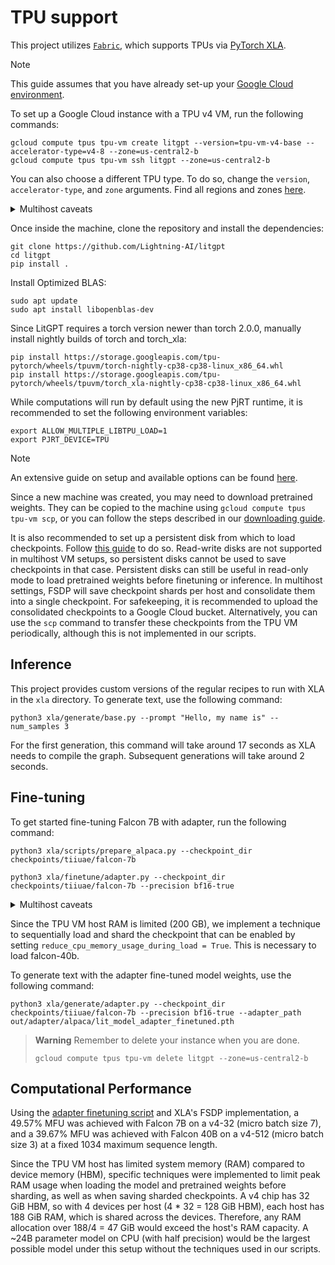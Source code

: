 # TPU support

This project utilizes [`Fabric`](https://lightning.ai/docs/fabric/stable), which supports TPUs via [PyTorch XLA](https://github.com/pytorch/xla).

> [!NOTE]
> This guide assumes that you have already set-up your [Google Cloud environment](https://cloud.google.com/run/docs/setup).

To set up a Google Cloud instance with a TPU v4 VM, run the following commands:

```shell
gcloud compute tpus tpu-vm create litgpt --version=tpu-vm-v4-base --accelerator-type=v4-8 --zone=us-central2-b
gcloud compute tpus tpu-vm ssh litgpt --zone=us-central2-b
```

You can also choose a different TPU type. To do so, change the `version`, `accelerator-type`, and `zone` arguments. Find all regions and zones [here](https://cloud.google.com/tpu/docs/regions-zones).

<details>
<summary>Multihost caveats</summary>

TPU v4-8 uses a single host. SSH'ing into the machine and running commands manually will only work when using a single host (1 slice in the TPU pod).
In multi-host environments, such as larger TPU pod slices, it's necessary to launch all commands on all hosts simultaneously to avoid hangs.
For local development, it is advisable to upload a zip file containing all your current changes and execute it inside the VM from your personal computer:

```shell
# Zip the local directory, excluding large directories from the zip. You may want to keep them.
zip -r local_changes.zip . -x  ".git/*" "checkpoints/*" "data/*" "out/*"
# Copy the .zip file to the TPU VM
gcloud compute tpus tpu-vm scp --worker=all local_changes.zip "litgpt:~"
# Unzip on each host
gcloud compute tpus tpu-vm ssh litgpt --worker=all --command="cd ~; unzip -q -o local_changes.zip"

# Example of a typical workflow
gcloud compute tpus tpu-vm ssh tmp --worker=all --command="cd ~; bash install_dependencies.sh"
gcloud compute tpus tpu-vm ssh tmp --worker=all --command="cd ~; bash prepare_checkpoints.sh"
gcloud compute tpus tpu-vm ssh tmp --worker=all --command="cd ~; bash run_desired_script.sh"

# This will allow you to kill all python processes on all workers
gcloud compute tpus tpu-vm ssh tmp --worker=all --command="pkill -e python"
```

Notice how the commands to install the environment and prepare checkpoints need to be run on all workers, since the filesystem
for each worker (host) is not shared.

For the rest of this tutorial, it will be assumed that it is being run on a single host for simplicity.

</details>

Once inside the machine, clone the repository and install the dependencies:

```shell
git clone https://github.com/Lightning-AI/litgpt
cd litgpt
pip install .
```

Install Optimized BLAS:

```shell
sudo apt update
sudo apt install libopenblas-dev
```

Since LitGPT requires a torch version newer than torch 2.0.0, manually install nightly builds of torch and torch_xla:

```shell
pip install https://storage.googleapis.com/tpu-pytorch/wheels/tpuvm/torch-nightly-cp38-cp38-linux_x86_64.whl
pip install https://storage.googleapis.com/tpu-pytorch/wheels/tpuvm/torch_xla-nightly-cp38-cp38-linux_x86_64.whl
```

While computations will run by default using the new PjRT runtime, it is recommended to set the following environment variables:

```shell
export ALLOW_MULTIPLE_LIBTPU_LOAD=1
export PJRT_DEVICE=TPU
```

> [!NOTE]
> An extensive guide on setup and available options can be found [here](https://cloud.google.com/tpu/docs/v4-users-guide).

Since a new machine was created, you may need to download pretrained weights.
They can be copied to the machine using `gcloud compute tpus tpu-vm scp`, or you can follow the steps described in our [downloading guide](../../tutorials/download_model_weights.md).

It is also recommended to set up a persistent disk from which to load checkpoints.
Follow [this guide](https://cloud.google.com/tpu/docs/setup-persistent-disk#setting_up_a_tpu_vm_and_a_persistent_disk) to do so.
Read-write disks are not supported in multihost VM setups, so persistent disks cannot be used to save checkpoints in that case.
Persistent disks can still be useful in read-only mode to load pretrained weights before finetuning or inference.
In multihost settings, FSDP will save checkpoint shards per host and consolidate them into a single checkpoint.
For safekeeping, it is recommended to upload the consolidated checkpoints to a Google Cloud bucket.
Alternatively, you can use the `scp` command to transfer these checkpoints from the TPU VM periodically, although this is not implemented in our scripts.

## Inference

This project provides custom versions of the regular recipes to run with XLA in the `xla` directory.
To generate text, use the following command:

```shell
python3 xla/generate/base.py --prompt "Hello, my name is" --num_samples 3
```

For the first generation, this command will take around 17 seconds as XLA needs to compile the graph.
Subsequent generations will take around 2 seconds.

## Fine-tuning

To get started fine-tuning Falcon 7B with adapter, run the following command:

```shell
python3 xla/scripts/prepare_alpaca.py --checkpoint_dir checkpoints/tiiuae/falcon-7b

python3 xla/finetune/adapter.py --checkpoint_dir checkpoints/tiiuae/falcon-7b --precision bf16-true
```

<details>
<summary>Multihost caveats</summary>

This script is configured to save "full" checkpoints, which isn't possible on multihost TPU VMs.
Here's how you can consolidate them together into a single one after training with `state_dict_type="sharded"`:

```shell
path_to_shards="out/adapter/alpaca/lit_model_adapter_finetuned"
mkdir -p $path_to_shards
workers=4  # 4 hosts
for ((i = 0; i < workers; i++)); do
  # aggregate all shards locally
  gcloud compute tpus tpu-vm scp --worker=$i "litgpt:${path_to_shards}/*" "${path_to_shards}/" --zone us-central2-b
done
# copy all shards to all workers
gcloud compute tpus tpu-vm scp --worker=all ${path_to_shards}/* "litgpt:${path_to_shards}/" --zone us-central2-b
# consolidate the shards in each worker
gcloud compute tpus tpu-vm ssh tmp --worker=all --command="python -m torch_xla.distributed.fsdp.consolidate_sharded_ckpts --ckpt_prefix ${path_to_shards}/checkpoint --ckpt_suffix '_rank-*-of-*.pth' --save_path ${path_to_shards}.pth" --zone us-central2-b
```

</details>

Since the TPU VM host RAM is limited (200 GB), we implement a technique to sequentially load and shard the checkpoint that can be enabled by
setting `reduce_cpu_memory_usage_during_load = True`. This is necessary to load falcon-40b.

To generate text with the adapter fine-tuned model weights, use the following command:

```shell
python3 xla/generate/adapter.py --checkpoint_dir checkpoints/tiiuae/falcon-7b --precision bf16-true --adapter_path out/adapter/alpaca/lit_model_adapter_finetuned.pth
```

> **Warning**
> Remember to delete your instance when you are done.
>
> ```shell
> gcloud compute tpus tpu-vm delete litgpt --zone=us-central2-b
> ```

## Computational Performance

Using the [adapter finetuning script](finetune/adapter.py) and XLA's FSDP implementation, a 49.57% MFU was achieved with Falcon 7B on a v4-32 (micro batch size 7), and a 39.67% MFU was achieved with Falcon 40B on a v4-512 (micro batch size 3) at a fixed 1034 maximum sequence length.

Since the TPU VM host has limited system memory (RAM) compared to device memory (HBM), specific techniques were implemented to limit peak RAM usage when loading the model and pretrained weights before sharding, as well as when saving sharded checkpoints.
A v4 chip has 32 GiB HBM, so with 4 devices per host (4 * 32 = 128 GiB HBM), each host has 188 GiB RAM, which is shared across the devices.
Therefore, any RAM allocation over 188/4 = 47 GiB would exceed the host's RAM capacity.
A ~24B parameter model on CPU (with half precision) would be the largest possible model under this setup without the techniques used in our scripts.
